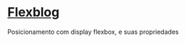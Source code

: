 # [Flexblog](https://flexblog-chi.vercel.app/)
Posicionamento com display flexbox, e suas propriedades


